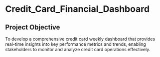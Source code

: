 # Credit_Card_Financial_Dashboard

## Project Objective

To develop a comprehensive credit card weekly dashboard that provides real-time insights into key performance metrics and trends, enabling stakeholders to monitor and analyze credit card operations effectively.
